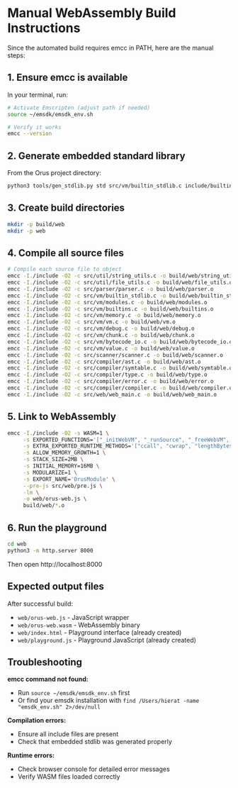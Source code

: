 # Manual WebAssembly Build Instructions

Since the automated build requires emcc in PATH, here are the manual steps:

## 1. Ensure emcc is available

In your terminal, run:
```bash
# Activate Emscripten (adjust path if needed)
source ~/emsdk/emsdk_env.sh

# Verify it works
emcc --version
```

## 2. Generate embedded standard library

From the Orus project directory:
```bash
python3 tools/gen_stdlib.py std src/vm/builtin_stdlib.c include/builtin_stdlib.h
```

## 3. Create build directories

```bash
mkdir -p build/web
mkdir -p web
```

## 4. Compile all source files

```bash
# Compile each source file to object
emcc -I./include -O2 -c src/util/string_utils.c -o build/web/string_utils.o
emcc -I./include -O2 -c src/util/file_utils.c -o build/web/file_utils.o
emcc -I./include -O2 -c src/parser/parser.c -o build/web/parser.o
emcc -I./include -O2 -c src/vm/builtin_stdlib.c -o build/web/builtin_stdlib.o
emcc -I./include -O2 -c src/vm/modules.c -o build/web/modules.o
emcc -I./include -O2 -c src/vm/builtins.c -o build/web/builtins.o
emcc -I./include -O2 -c src/vm/memory.c -o build/web/memory.o
emcc -I./include -O2 -c src/vm/vm.c -o build/web/vm.o
emcc -I./include -O2 -c src/vm/debug.c -o build/web/debug.o
emcc -I./include -O2 -c src/vm/chunk.c -o build/web/chunk.o
emcc -I./include -O2 -c src/vm/bytecode_io.c -o build/web/bytecode_io.o
emcc -I./include -O2 -c src/vm/value.c -o build/web/value.o
emcc -I./include -O2 -c src/scanner/scanner.c -o build/web/scanner.o
emcc -I./include -O2 -c src/compiler/ast.c -o build/web/ast.o
emcc -I./include -O2 -c src/compiler/symtable.c -o build/web/symtable.o
emcc -I./include -O2 -c src/compiler/type.c -o build/web/type.o
emcc -I./include -O2 -c src/compiler/error.c -o build/web/error.o
emcc -I./include -O2 -c src/compiler/compiler.c -o build/web/compiler.o
emcc -I./include -O2 -c src/web/web_main.c -o build/web/web_main.o
```

## 5. Link to WebAssembly

```bash
emcc -I./include -O2 -s WASM=1 \
     -s EXPORTED_FUNCTIONS='["_initWebVM", "_runSource", "_freeWebVM", "_getVersion", "_getLastError", "_clearLastError", "_isVMReady", "_resetVMState", "_getVMStackSize", "_getVMFrameCount", "_getVMModuleCount"]' \
     -s EXTRA_EXPORTED_RUNTIME_METHODS='["ccall", "cwrap", "lengthBytesUTF8", "stringToUTF8", "_malloc", "_free"]' \
     -s ALLOW_MEMORY_GROWTH=1 \
     -s STACK_SIZE=2MB \
     -s INITIAL_MEMORY=16MB \
     -s MODULARIZE=1 \
     -s EXPORT_NAME='OrusModule' \
     --pre-js src/web/pre.js \
     -lm \
     -o web/orus-web.js \
     build/web/*.o
```

## 6. Run the playground

```bash
cd web
python3 -m http.server 8000
```

Then open http://localhost:8000

## Expected output files

After successful build:
- `web/orus-web.js` - JavaScript wrapper
- `web/orus-web.wasm` - WebAssembly binary
- `web/index.html` - Playground interface (already created)
- `web/playground.js` - Playground JavaScript (already created)

## Troubleshooting

**emcc command not found:**
- Run `source ~/emsdk/emsdk_env.sh` first
- Or find your emsdk installation with `find /Users/hierat -name "emsdk_env.sh" 2>/dev/null`

**Compilation errors:**
- Ensure all include files are present
- Check that embedded stdlib was generated properly

**Runtime errors:**
- Check browser console for detailed error messages
- Verify WASM files loaded correctly